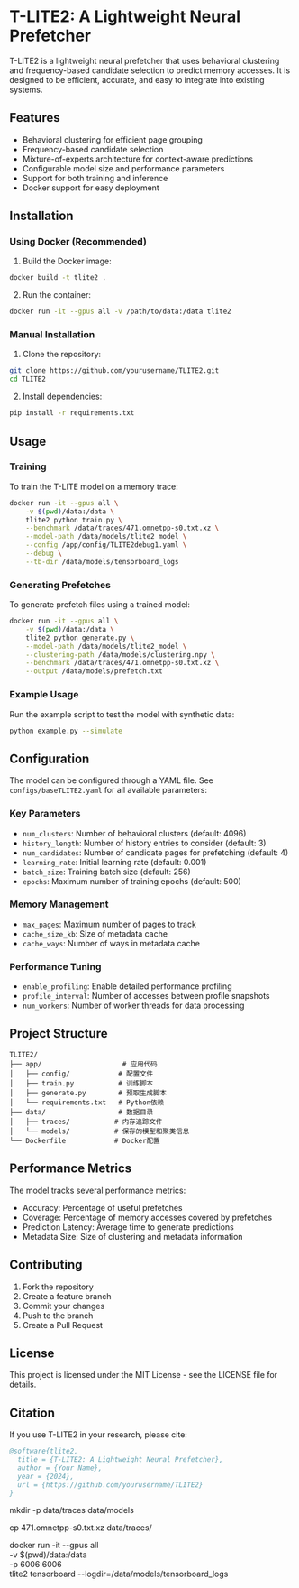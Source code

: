 # T-LITE2: A Lightweight Neural Prefetcher

T-LITE2 is a lightweight neural prefetcher that uses behavioral clustering and frequency-based candidate selection to predict memory accesses. It is designed to be efficient, accurate, and easy to integrate into existing systems.

## Features

- Behavioral clustering for efficient page grouping
- Frequency-based candidate selection
- Mixture-of-experts architecture for context-aware predictions
- Configurable model size and performance parameters
- Support for both training and inference
- Docker support for easy deployment

## Installation

### Using Docker (Recommended)

1. Build the Docker image:
```bash
docker build -t tlite2 .
```

2. Run the container:
```bash
docker run -it --gpus all -v /path/to/data:/data tlite2
```

### Manual Installation

1. Clone the repository:
```bash
git clone https://github.com/yourusername/TLITE2.git
cd TLITE2
```

2. Install dependencies:
```bash
pip install -r requirements.txt
```

## Usage

### Training

To train the T-LITE model on a memory trace:

```bash
docker run -it --gpus all \
    -v $(pwd)/data:/data \
    tlite2 python train.py \
    --benchmark /data/traces/471.omnetpp-s0.txt.xz \
    --model-path /data/models/tlite2_model \
    --config /app/config/TLITE2debug1.yaml \
    --debug \
    --tb-dir /data/models/tensorboard_logs
```

### Generating Prefetches

To generate prefetch files using a trained model:

```bash
docker run -it --gpus all \
    -v $(pwd)/data:/data \
    tlite2 python generate.py \
    --model-path /data/models/tlite2_model \
    --clustering-path /data/models/clustering.npy \
    --benchmark /data/traces/471.omnetpp-s0.txt.xz \
    --output /data/models/prefetch.txt
```

### Example Usage

Run the example script to test the model with synthetic data:

```bash
python example.py --simulate
```

## Configuration

The model can be configured through a YAML file. See `configs/baseTLITE2.yaml` for all available parameters:

### Key Parameters

- `num_clusters`: Number of behavioral clusters (default: 4096)
- `history_length`: Number of history entries to consider (default: 3)
- `num_candidates`: Number of candidate pages for prefetching (default: 4)
- `learning_rate`: Initial learning rate (default: 0.001)
- `batch_size`: Training batch size (default: 256)
- `epochs`: Maximum number of training epochs (default: 500)

### Memory Management

- `max_pages`: Maximum number of pages to track
- `cache_size_kb`: Size of metadata cache
- `cache_ways`: Number of ways in metadata cache

### Performance Tuning

- `enable_profiling`: Enable detailed performance profiling
- `profile_interval`: Number of accesses between profile snapshots
- `num_workers`: Number of worker threads for data processing

## Project Structure

```
TLITE2/
├── app/                    # 应用代码
│   ├── config/            # 配置文件
│   ├── train.py           # 训练脚本
│   ├── generate.py        # 预取生成脚本
│   └── requirements.txt   # Python依赖
├── data/                  # 数据目录
│   ├── traces/           # 内存追踪文件
│   └── models/           # 保存的模型和聚类信息
└── Dockerfile            # Docker配置
```

## Performance Metrics

The model tracks several performance metrics:

- Accuracy: Percentage of useful prefetches
- Coverage: Percentage of memory accesses covered by prefetches
- Prediction Latency: Average time to generate predictions
- Metadata Size: Size of clustering and metadata information

## Contributing

1. Fork the repository
2. Create a feature branch
3. Commit your changes
4. Push to the branch
5. Create a Pull Request

## License

This project is licensed under the MIT License - see the LICENSE file for details.

## Citation

If you use T-LITE2 in your research, please cite:

```bibtex
@software{tlite2,
  title = {T-LITE2: A Lightweight Neural Prefetcher},
  author = {Your Name},
  year = {2024},
  url = {https://github.com/yourusername/TLITE2}
}
```

mkdir -p data/traces data/models 

cp 471.omnetpp-s0.txt.xz data/traces/ 

docker run -it --gpus all \
    -v $(pwd)/data:/data \
    -p 6006:6006 \
    tlite2 tensorboard --logdir=/data/models/tensorboard_logs 